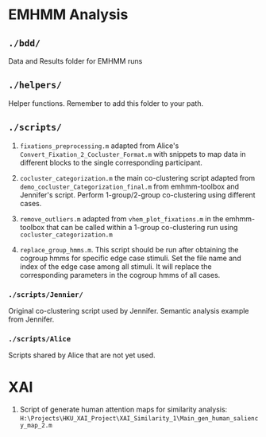 # EMHMM Analysis

## `./bdd/`

Data and Results folder for EMHMM runs

## `./helpers/`

Helper functions. Remember to add this folder to your path.

## `./scripts/`

1. `fixations_preprocessing.m` adapted from Alice's `Convert_Fixation_2_Cocluster_Format.m` with snippets to map data in different blocks to the single corresponding participant.

2. `cocluster_categorization.m` the main co-clustering script adapted from `demo_cocluster_Categorization_final.m` from emhmm-toolbox and Jennifer's script. Perform 1-group/2-group co-clustering using different cases.

3. `remove_outliers.m` adapted from `vhem_plot_fixations.m` in the emhmm-toolbox that can be called within a 1-group co-clustering run using `cocluster_categorization.m`

4. `replace_group_hmms.m`. This script should be run after obtaining the cogroup hmms for specific edge case stimuli. Set the file name and index of the edge case among all stimuli. It will replace the corresponding parameters in the cogroup hmms of all cases.

### `./scripts/Jennier/`

Original co-clustering script used by Jennifer. Semantic analysis example from Jennifer.

### `./scripts/Alice`

Scripts shared by Alice that are not yet used.

# XAI

1. Script of generate human attention maps for similarity analysis: `H:\Projects\HKU_XAI_Project\XAI_Similarity_1\Main_gen_human_saliency_map_2.m`